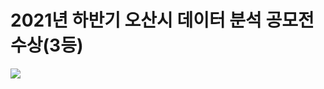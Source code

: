 
# 2021년 하반기 오산시 데이터 분석 공모전 수상(3등)

<img src = "https://user-images.githubusercontent.com/86551201/144577602-10533344-7f08-47e0-b0f8-5535d80cdb5f.jpeg">
